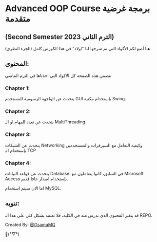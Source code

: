 # Advanced OOP Course برمجة غرضية متقدمة

## (Second Semester 2023 الترم الثاني)

هنا أضع لكم الأكواد التي تم شرحها لنا "اولاد" في هذا الكورس كامل (الجزء النظري)

## المحتوى:

تتضمن هذه الصفحة كل الاكواد التي اخذناها في الترم الماضي

### Chapter 1:

يتحدث عن الواجهة الرسومية للمستخدم GUI بإستخدام مكتبة Swing.

### Chapter 2:

يتحدث عن تعدد المهام او الـ MultiThreading

### Chapter 3:

يتحدث عن الشبكات Networking وكيفية التعامل مع السيرفرات والمستخدمين بإستخدام الـ TCP

### Chapter 4:

يتحدث عن قواعد البيانات Database. في السابق، كانوا يتعاملون مع Microsoft Access
بإستخدام اصدار جافا قديم.

اما الان سيتم استخدام MySQL.

## تنويه:

قد يتغير المحتوى الذي تدرس منه في الكلية، فلا تعتمد بشكل كلي على هذا الـ REPO.

Created By: [@OsamaMQ](https://www.github.com/OsamaMQ)

👋(°▽°)
